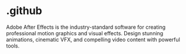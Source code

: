 # .github
Adobe After Effects is the industry-standard software for creating professional motion graphics and visual effects. Design stunning animations, cinematic VFX, and compelling video content with powerful tools.
